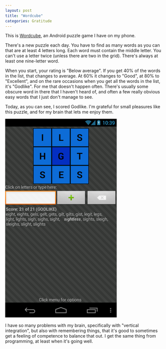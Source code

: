 ```yaml
---
layout: post
title: "Wordcube"
categories: Gratitude
---
```


This is [Wordcube][], an Android puzzle game I have on my phone.

There's a new puzzle each day. You have to find as many words as you can that
are at least 4 letters long. Each word must contain the middle letter. You can't
use a letter twice (unless there are two in the grid). There's always at least
one nine-letter word.

When you start, your rating is "Below average". If you get 40% of the words in
the list, that changes to average. At 60% it changes to "Good", at 80% to
"Excellent", and on the rare occasions when you get all the words in the list,
it's "Godlike". For me that doesn't happen often. There's usually some obscure
word in there that I haven't heard of, and often a few really obvious easy words
that I just don't manage to see.

Today, as you can see, I scored Godlike. I'm grateful for small pleasures like
this puzzle, and for my brain that lets me enjoy them. 

![Wordcube screenshot](/images/2014-01-02-10-39-34.png)

I have so many problems with my brain, specifically with "vertical integration",
but also with remembering things, that it's good to sometimes get a feeling of
competence to balance that out. I get the same thing from programming, at least
when it's going well.


[Wordcube]: https://play.google.com/store/apps/details?id=com.sc.wordcubefree

